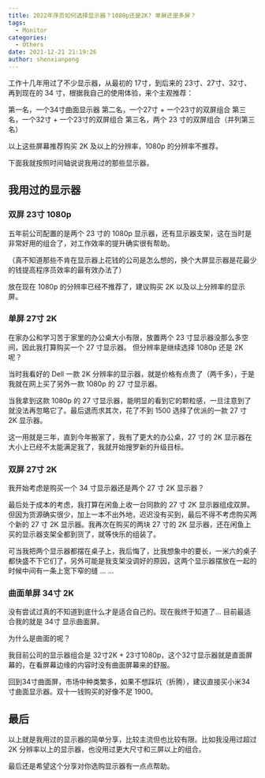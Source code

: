 ```yaml
---
title: 2022年序员如何选择显示器？1080p还是2K? 单屏还是多屏？
tags:
  - Monitor
categories:
  - Others
date: 2021-12-21 21:19:26
author: shenxianpeng
---
```


工作十几年用过了不少显示器，从最初的 17寸，到后来的 23寸、27寸、32寸、再到现在的 34 寸，根据我自己的使用体验，来个主观推荐：

第一名，一个34寸曲面显示器
第二名，一个27寸 + 一个23寸的双屏组合
第三名，一个32寸 + 一个23寸的双屏组合
第三名，两个 23 寸的双屏组合（并列第三名）

以上这些屏幕推荐购买 2K 及以上的分辨率，1080p 的分辨率不推荐。

下面我就按照时间轴说说我用过的那些显示器。

<!-- more -->

## 我用过的显示器

### 双屏 23寸 1080p

五年前公司配置的是两个 23 寸的 1080p 显示器，还有显示器支架，这在当时是非常好用的组合了，对工作效率的提升确实很有帮助。

（真不知道那些不肯在显示器上花钱的公司是怎么想的，换个大屏显示器是花最少的钱提高程序员效率的最有效办法了）

放在现在 1080p 的分辨率已经不推荐了，建议购买 2K 以及以上分辨率的显示屏。

### 单屏 27寸 2K

在家办公和学习苦于家里的办公桌大小有限，放置两个 23 寸显示器没那么多空间，因此我打算购买一个 27 寸显示器。
但分辨率是继续选择 1080p 还是 2K 呢？

当时我看好的 Dell 一款 2K 分辨率的显示器，就是价格有点贵了（两千多），于是我就在网上买了另外一款 1080p 的 27 寸显示器。

当我拿到这款 1080p 的 27 寸显示器，能明显的看到它的颗粒感，一旦注意到了就没法再忽略它了。最后退而求其次，花了不到 1500 选择了优派的一款 27 寸 2K 显示器。

这一用就是三年，直到今年搬家了，我有了更大的办公桌，27 寸的 2K 显示器在大小上已经不太能满足我了，我就开始搜罗新的升级目标。

### 双屏 27寸 2K

我开始考虑是购买一个 34 寸显示器还是两个 27 寸 2K 显示器？

最后处于成本的考虑，我打算在闲鱼上收一台同款的 27 寸 2K 显示器组成双屏。但因为货源确实很少，加上一本不出外地，迟迟没有买到，最后不得不考虑购买两个新的 27 寸 2K 显示器。我再次在购买的两块 27 寸的 2K 显示器，还在闲鱼上买的显示器支架全都到货了，就等快乐的组装了。

可当我把两个显示器都摆在桌子上，我后悔了，比我想象中的要长，一米六的桌子都快盛不下它们了，另外可能是我支架没调好的原因，这两个显示器摆放在一起的时候中间有一条上宽下窄的缝 ... ...

### 曲面单屏 34寸 2K

没有尝试过真的不知道到底什么才是适合自己的。现在我终于知道了... 目前最适合我的就是 34寸 显示曲面屏。

为什么是曲面的呢？

我目前公司的显示器组合是 32寸2K + 23寸1080p，这个32寸显示器就是直面屏幕的，在看屏幕边缘的内容时没有曲面屏幕来的舒服。

回到34寸曲面屏，市场中种类繁多，如果不想踩坑（折腾），建议直接买小米34寸曲面显示器。双十一钱购买的好像不足 1900。

## 最后

以上就是我用过的显示器的简单分享，比较主流但也比较有限。比如我没用过超过 2K 分辨率以上的显示器，也没用过更大尺寸和三屏以上的组合。

最后还是希望这个分享对你选购显示器有一点点帮助。
